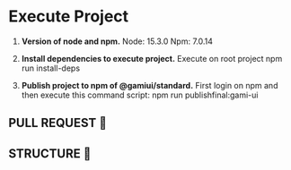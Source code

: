 # Execute Project

1.  **Version of node and npm.**
    Node: 15.3.0
    Npm: 7.0.14

2.  **Install dependencies to execute project.**
    Execute on root project
    npm run install-deps

3.  **Publish project to npm of @gamiui/standard.**
    First login on npm and then execute this command script:
    npm run publishfinal:gami-ui

## PULL REQUEST 🚀

## STRUCTURE 🤘
